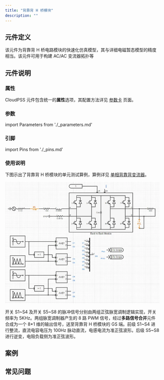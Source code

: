 ```yaml
---
title: "背靠背 H 桥模块"
description: ""
---
```


## 元件定义

该元件为背靠背 H 桥电路模块的快速化仿真模型，其与详细电磁暂态模型的精度相当。该元件可用于构建 AC/AC 变流器拓扑等

## 元件说明

### 属性

CloudPSS 元件包含统一的**属性**选项，其配置方法详见 [参数卡](docs/documents/software/10-xstudio/20-simstudio/40-workbench/20-function-zone/30-design-tab/30-param-panel/index.md) 页面。

### 参数

import Parameters from './_parameters.md'

<Parameters/>

### 引脚

import Pins from './_pins.md'

<Pins/>

### 使用说明

下图示出了背靠背 H 桥模块的单元测试算例，算例详见 [单相背靠背变流器](https://cloudpss.net/model/CloudPSS/B2BModule)。

![单元测试图](./单元测试.png)

开关 S1\~S4 及开关 S5\~S8 的脉冲信号分别由两组正弦脉宽调制逻辑实现，开关频率为 5KHz。两组脉宽调制器产生的 8 路 PWM 信号，经过**多路信号合并**元件合成为一个 8\*1 维的输出信号，送至背靠背 H 桥模块的 GS 端。前级 S1\~S4 进行整流，直流电容电压为 100Hz 脉动直流，电感电流为准正弦波形。后级 S5\~S8 进行逆变，电阻负载侧为准正弦波形。

## 案例

## 常见问题
